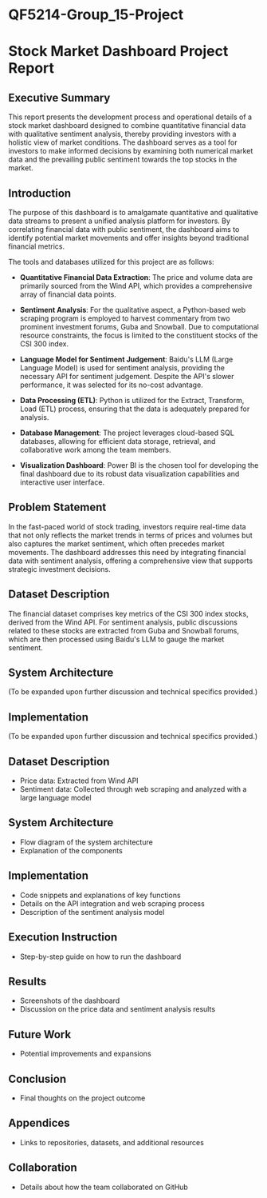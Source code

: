 # QF5214-Group_15-Project
# Stock Market Dashboard Project Report

## Executive Summary
This report presents the development process and operational details of a stock market dashboard designed to combine quantitative financial data with qualitative sentiment analysis, thereby providing investors with a holistic view of market conditions. The dashboard serves as a tool for investors to make informed decisions by examining both numerical market data and the prevailing public sentiment towards the top stocks in the market.

## Introduction

The purpose of this dashboard is to amalgamate quantitative and qualitative data streams to present a unified analysis platform for investors. By correlating financial data with public sentiment, the dashboard aims to identify potential market movements and offer insights beyond traditional financial metrics.

The tools and databases utilized for this project are as follows:

- **Quantitative Financial Data Extraction**: The price and volume data are primarily sourced from the Wind API, which provides a comprehensive array of financial data points.

- **Sentiment Analysis**: For the qualitative aspect, a Python-based web scraping program is employed to harvest commentary from two prominent investment forums, Guba and Snowball. Due to computational resource constraints, the focus is limited to the constituent stocks of the CSI 300 index.

- **Language Model for Sentiment Judgement**: Baidu's LLM (Large Language Model) is used for sentiment analysis, providing the necessary API for sentiment judgement. Despite the API's slower performance, it was selected for its no-cost advantage.

- **Data Processing (ETL)**: Python is utilized for the Extract, Transform, Load (ETL) process, ensuring that the data is adequately prepared for analysis.

- **Database Management**: The project leverages cloud-based SQL databases, allowing for efficient data storage, retrieval, and collaborative work among the team members.

- **Visualization Dashboard**: Power BI is the chosen tool for developing the final dashboard due to its robust data visualization capabilities and interactive user interface.

## Problem Statement
In the fast-paced world of stock trading, investors require real-time data that not only reflects the market trends in terms of prices and volumes but also captures the market sentiment, which often precedes market movements. The dashboard addresses this need by integrating financial data with sentiment analysis, offering a comprehensive view that supports strategic investment decisions.

## Dataset Description
The financial dataset comprises key metrics of the CSI 300 index stocks, derived from the Wind API. For sentiment analysis, public discussions related to these stocks are extracted from Guba and Snowball forums, which are then processed using Baidu's LLM to gauge the market sentiment.

## System Architecture
(To be expanded upon further discussion and technical specifics provided.)

## Implementation
(To be expanded upon further discussion and technical specifics provided.)


## Dataset Description
- Price data: Extracted from Wind API
- Sentiment data: Collected through web scraping and analyzed with a large language model

## System Architecture
- Flow diagram of the system architecture
- Explanation of the components

## Implementation
- Code snippets and explanations of key functions
- Details on the API integration and web scraping process
- Description of the sentiment analysis model

## Execution Instruction
- Step-by-step guide on how to run the dashboard

## Results
- Screenshots of the dashboard
- Discussion on the price data and sentiment analysis results

## Future Work
- Potential improvements and expansions

## Conclusion
- Final thoughts on the project outcome

## Appendices
- Links to repositories, datasets, and additional resources

## Collaboration
- Details about how the team collaborated on GitHub
